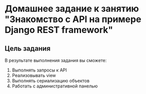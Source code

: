 # Домашнее задание к занятию "Знакомство с API на примере Django REST framework"

## Цель задания

В результате выполнения задания вы сможете:
1. Выполнять запросы к API
2. Реализовывать view
3. Выполнять сериализацию объектов
4. Работать с административной панелью